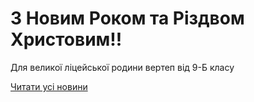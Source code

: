 # З Новим Роком та Різдвом Христовим!!

Для великої ліцейської родини вертеп від 9-Б класу


[Читати усі новини](/news)

